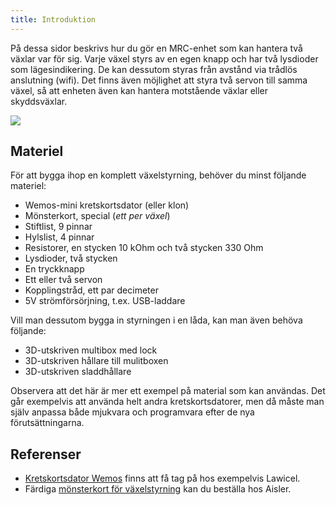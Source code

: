 ```yaml
---
title: Introduktion
---
```


På dessa sidor beskrivs hur du gör en MRC-enhet som kan hantera två växlar var för sig. Varje växel styrs av en egen knapp och har två lysdioder som lägesindikering. De kan dessutom styras från avstånd via trådlös anslutning (wifi).
Det finns även möjlighet att styra två servon till samma växel, så att enheten även kan hantera motstående växlar eller skyddsväxlar.

![](../../img/clients/mrc-2turnout-examples.svg)

## Materiel
För att bygga ihop en komplett växelstyrning, behöver du minst följande materiel:

 - Wemos-mini kretskortsdator (eller klon)
 - Mönsterkort, special (*ett per växel*)
 - Stiftlist, 9 pinnar
 - Hylslist, 4 pinnar
 - Resistorer, en stycken 10 kOhm och två stycken 330 Ohm
 - Lysdioder, två stycken
 - En tryckknapp
 - Ett eller två servon
 - Kopplingstråd, ett par decimeter
 - 5V strömförsörjning, t.ex. USB-laddare

Vill man dessutom bygga in styrningen i en låda, kan man även behöva följande:
 - 3D-utskriven multibox med lock
 - 3D-utskriven hållare till mulitboxen
 - 3D-utskriven sladdhållare

Observera att det här är mer ett exempel på material som kan användas. Det går exempelvis att använda helt andra kretskortsdatorer, men då måste man själv anpassa både mjukvara och programvara efter de nya förutsättningarna.


## Referenser

 - [Kretskortsdator Wemos](https://www.lawicel-shop.se/microkontroller/esp8266-esp32) finns att få tag på hos exempelvis Lawicel.
 - Färdiga [mönsterkort för växelstyrning](https://aisler.net/p/XVYMUWEX) kan du beställa hos Aisler.

